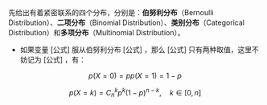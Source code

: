 <head>
    <script src="https://cdn.mathjax.org/mathjax/latest/MathJax.js?config=TeX-AMS-MML_HTMLorMML" type="text/javascript"></script>
    <script type="text/x-mathjax-config">
        MathJax.Hub.Config({
            tex2jax: {
            skipTags: ['script', 'noscript', 'style', 'textarea', 'pre'],
            inlineMath: [['$','$']]
            }
        });
    </script>
</head>

先给出有着紧密联系的四个分布，分别是：**伯努利分布**（Bernoulli Distribution）、**二项分布**（Binomial Distribution）、**类别分布**（Categorical Distribution）和**多项分布**（Multinomial Distribution）。

- 如果变量 [公式] 服从伯努利分布 [公式] ，那么 [公式] 只有两种取值，这里不妨记为 [公式] ，有：

$$
p(X=0)=p p(X=1)=1-p
$$

$$
p(X=k)=C_{n}^{k} p^{k}(1-p)^{n-k}, \quad k \in[0, n]
$$
